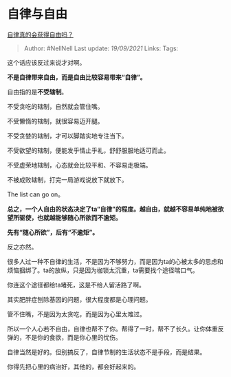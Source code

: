 # 自律与自由
[自律真的会获得自由吗？](https://www.zhihu.com/question/357171045/answer/2127223740)
 
> Author: #NellNell 
> Last update: *19/09/2021* 
> Links:
> Tags:  

这个话应该反过来说才对啊。

**不是自律带来自由，而是自由比较容易带来“自律”。**

自由指的是**不受辖制**。

不受贪吃的辖制，自然就会管住嘴。

不受懒惰的辖制，就很容易迈开腿。

不受贪婪的辖制，才可以脚踏实地专注当下。

不受欲望的辖制，便能发乎情止乎礼，舒舒服服地适可而止。

不受虚荣地辖制，心态就会比较平和、不容易走极端。

不被成败辖制，打完一局游戏说放下就放下。

The list can go on。

**总之，一个人自由的状态决定了ta“自律”的程度。越自由，就越不容易单纯地被欲望所驱使，也就越能够随心所欲而不逾矩。**

**先有“随心所欲”，后有“不逾矩”。**

反之亦然。

很多人过一种不自律的生活，不是因为不够努力，而是因为ta的心被太多的思虑和烦恼捆绑了。ta的放纵，只是因为枷锁太沉重，ta需要找个途径喘口气。

你连这个途径都给ta堵死，这是不给人留活路了啊。

其实肥胖症刨除基因的问题，很大程度都是心理问题。

管不住嘴，不是因为太贪吃，而是因为心里太难过。

所以一个人心若不自由，自律也帮不了你。帮得了一时，帮不了长久。让你体重反弹的，不是你的食欲，而是你心里的忧伤。

自律当然是好的。但别搞反了，自律节制的生活状态不是手段，而是结果。

你得先把心里的病治好，其他的，都会好起来的。